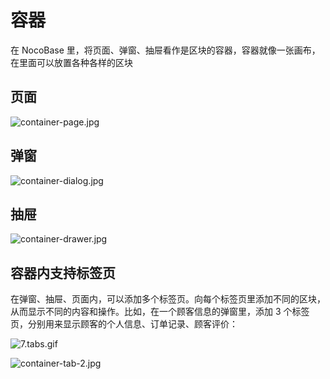 # 容器

在 NocoBase 里，将页面、弹窗、抽屉看作是区块的容器，容器就像一张画布，在里面可以放置各种各样的区块

## 页面

![container-page.jpg](https://static-docs.nocobase.com/0ce51dbad3cd83a23b0d161e6d020bc0.jpg)

## 弹窗

![container-dialog.jpg](https://static-docs.nocobase.com/d7fc5dde40f18e533c6e7fe897e23c0c.jpg)

## 抽屉

![container-drawer.jpg](https://static-docs.nocobase.com/34bc8abcace4343595545ff02629c02a.jpg)

## 容器内支持标签页

在弹窗、抽屉、页面内，可以添加多个标签页。向每个标签页里添加不同的区块，从而显示不同的内容和操作。比如，在一个顾客信息的弹窗里，添加 3 个标签页，分别用来显示顾客的个人信息、订单记录、顾客评价：

![7.tabs.gif](https://static-docs.nocobase.com/af3574040a0435a1beb47bc8a46f1fde.gif)

![container-tab-2.jpg](https://static-docs.nocobase.com/5f6e8ea9222ed084e0703e87a42cc696.jpg)
